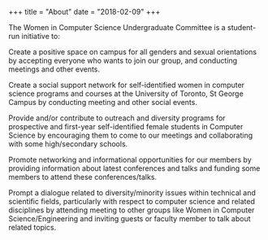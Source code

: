 +++
title = "About"
date = "2018-02-09"
+++

The Women in Computer Science Undergraduate Committee is a student-run initiative to:

Create a positive space on campus for all genders and sexual orientations by accepting everyone who wants to join our group, and conducting meetings and other events.

Create a social support network for self-identified women in computer science programs and courses at the University of Toronto, St George Campus by conducting meeting and other social events.

Provide and/or contribute to outreach and diversity programs for prospective and first-year self-identified female students in Computer Science by encouraging them to come to our meetings and collaborating with some high/secondary schools.

Promote networking and informational opportunities for our members by providing information about latest conferences and talks and funding some members to attend these conferences/talks.

Prompt a dialogue related to diversity/minority issues within technical and scientific fields, particularly with respect to computer science and related disciplines by attending meeting to other groups like Women in Computer Science/Engineering and inviting guests or faculty member to talk about related topics.
